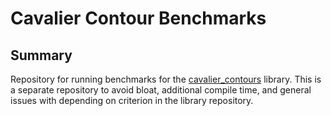 # Cavalier Contour Benchmarks

## Summary

Repository for running benchmarks for the
[cavalier_contours](https://github.com/jbuckmccready/cavalier_contours) library. This is a separate
repository to avoid bloat, additional compile time, and general issues with depending on criterion
in the library repository.
